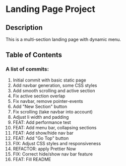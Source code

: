 # Landing Page Project

## Description
This is a multi-section landing page with dynamic menu.

## Table of Contents

### A list of commits:

1. Initial commit with basic static page
2. Add navbar generation, some CSS styles
3. Add smooth scrolling and active section
4. Fix active section overlap
5. Fix navbar, remove pointer-events
6. Add "New Section" button
7. Fix scrolling (take navbar into account)
8. Adjust li width and padding
9. FEAT: Add performance test
10. FEAT: Add menu bar, collapsing sections
11. FEAT: Add show/hide nav bar
12. FEAT: Add "Go Top" button
13. FIX: Adjust CSS styles and responsiveness
14. REFACTOR: apply Prettier Now
15. FIX: Correct hide/show nav bar feature
16. FEAT: Fill README




